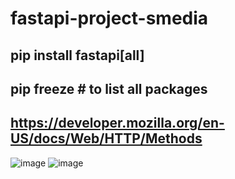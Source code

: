 # fastapi-project-smedia
## pip install fastapi[all]
## pip freeze # to list all packages
## https://developer.mozilla.org/en-US/docs/Web/HTTP/Methods
![image](https://github.com/user-attachments/assets/f75e16a5-9832-4030-8b1a-55aefc81093e)
![image](https://github.com/user-attachments/assets/2fc31819-8ceb-40e5-9611-9f0f11bcbc88)


